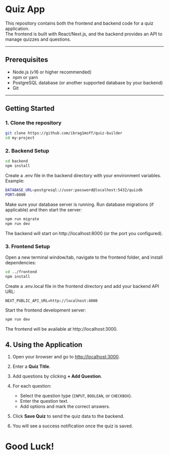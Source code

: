 # Quiz App

This repository contains both the frontend and backend code for a quiz application.  
The frontend is built with React/Next.js, and the backend provides an API to manage quizzes and questions.

---

## Prerequisites

- Node.js (v16 or higher recommended)
- npm or yarn
- PostgreSQL database (or another supported database by your backend)
- Git

---

## Getting Started

### 1. Clone the repository

```bash
git clone https://github.com/ibrag1moff/quiz-builder
cd my-project
```
### 2. Backend Setup
```bash
cd backend
npm install
```
Create a .env file in the backend directory with your environment variables. Example: 
```bash
DATABASE_URL=postgresql://user:password@localhost:5432/quizdb
PORT=8000
```
Make sure your database server is running. Run database migrations (if applicable) and then start the server:
```bash
npm run migrate
npm run dev
```

The backend will start on http://localhost:8000 (or the port you configured).

### 3. Frontend Setup
Open a new terminal window/tab, navigate to the frontend folder, and install dependencies:
```bash
cd ../frontend
npm install
```
Create a .env.local file in the frontend directory and add your backend API URL:
```
NEXT_PUBLIC_API_URL=http://localhost:4000
```
Start the frontend development server:
```bash
npm run dev
```
The frontend will be available at http://localhost:3000.

## 4. Using the Application

1. Open your browser and go to [http://localhost:3000](http://localhost:3000).

2. Enter a **Quiz Title**.

3. Add questions by clicking **+ Add Question**.

4. For each question:
   - Select the question type (`INPUT`, `BOOLEAN`, or `CHECKBOX`).
   - Enter the question text.
   - Add options and mark the correct answers.

5. Click **Save Quiz** to send the quiz data to the backend.

6. You will see a success notification once the quiz is saved.

# Good Luck!
